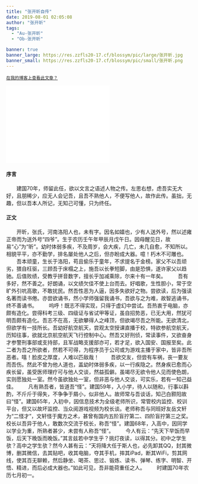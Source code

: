 ```yaml
---
title: "张开昕自传"
date: 2019-08-01 02:05:08
author: "张开昕"
tags: 
  - "Au-张开昕"
  - "Ob-张开昕"

banner: true
banner_large: https://res.zzfls20-17.cf/blossym/pic/large/张开昕.jpg
banner_small: https://res.zzfls20-17.cf/blossym/pic/small/张开昕.png
---
```

<small><a href="https://www.zhangkai.xin/blog/Autobiography-01/" title="欢迎访问我的博客支持我">在我的博客上查看此文章？</a></small>
<iframe frameborder="no" border="0" marginwidth="0" marginheight="0" width=280 height=210 src="//music.163.com/outchain/player?type=0&id=2949283804&auto=1&height=430"></iframe>

#### 序言
&emsp;&emsp;建国70年，师留此任，欲以文言之语述人物之传。左思右想，虑吾实无大好，且朋稀少，应无人会记吾，且吾不熟他人，不便写他人，故作此传。虽拙，无趣，但以吾本人所记，无知己可懂，只为终任。
#### 正文
&emsp;&emsp;开昕，张氏，河南洛阳人也，未有字。因名如嬉也，少有人送外号，然以述雍正帝而为送外号“四爷”。生于农历壬午年甲辰月戊午日。因母醒见日，故易“心”为“昕”。幼时体弱多疾，不及周岁，会大疾，几亡，未几自愈，不知所以。相貌平平，亦不勤学，排名屡处他人之后，但亦盼成大器。噫！朽木不可雕也。
&emsp;&emsp;吾本顽童，生长于洛阳，苟且偷乐于童年，不求提名于金榜。家父不以吾顽劣，猥自枉驱，三顾吾于床榻之上，施吾以长拳短脚，由是恐惧，遂许家父以趋驰。后值败绩，受教乎拼音数字，擅长乎加减乘除，尔来十有一年矣。
&emsp;&emsp;吾有多好，然不善之。好朗诵，以文绩欠佳不使上台而去。好唱歌，生性胆小，常于空旷外引吭高歌，不敢扰民。然吾性恶为人逼，因多失欲好之物。尝欲读，后为强读名著而读书倦。亦尝欲诵书，然小学师强留我诵书，吾欲与之为难，故智逃诵书，终不善诵书。
&emsp;&emsp;呜呼！既志不得实现，只得于虚幻中尝试。吾热衷于电脑，亦颇有造化。尝得科考三级、四级证与省试甲等证，虽自招势恶，已无大用，然犹可明吾颇有造化。吾志不在高，无欲攀得人之峰顶，但欲竭尽吾之所能。无欲清北，但欲学有一技所长。吾幼好航空航天，尝观太空授课直播于校，特欲参航空航天，历知往事，欲就北京航空航天飞行控制中心。然吾又好刑侦，常读事件，又欲奋身才参警刑事部或支持部，且军战略支援部亦可，若才足，欲入国安、国报至矣。此二者为吾之所欲者，然若不可得，为程序员于公司或为游戏主播于家中，皆非吾所恶者。嘻！脸皮之厚度，人难以匹敌哉！
&emsp;&emsp;吾欲交友，但尝有车祸，丧一要友而吾伤。然此不曾为他人道也，盖幼时体弱多疾，以一行疾隐之。然身疾已愈而心疾长留，虽受医师理疗可与他人交谈，然益孤僻。虽竭尽无欲令他人见而使色朗，实则愿独处一室。然今虽欲独处一室，但非恶与他人交谈，可实乐，若有一知己益佳。
&emsp;&emsp;凡有熟吾者，皆道吾“怪”。建国59年，入小学，待人以随和，行事以斟酌，不斤斤于得失，不争争于屑小，似非他人。故师常与吾谈话，知己白颢阳故曰“怪”。建国65年，入初中，因信息技术为全级老师所识，常管校内监控、校训平台，但又以故坏监控、当众阅游戏视频为校长谈。老师称吾与同班好友岳文轩为“二怪才”，文轩怪于魔方之术，甚曾有国内五阶盲拧第二、四阶盲拧第三之奖。校长以吾异于他人，敢数次交流于校长，称吾“怪”。建国68年，入高中，因同学以学业为重，所熟者甚少，未尝有人称吾“怪”。
&emsp;&emsp;今人有云：“先天下早饭而早饭，后天下晚饭而晚饭。”其言兹若中学生乎？挑灯夜读，以得其分。初中之学生欤？高中之学生欤？然今人甚有云：“天将降大任于斯人也，必先卸其QQ，封其微博，删其微信，去其贴吧，收其电脑，夺其手机，摔其iPad，断其WiFi，剪其网线，使其百无聊赖，然后静坐、喝茶、思过、锻炼、读书、弹琴、练字、明智、开悟、精进，而后必成大器也。”如此可见，吾非能荷重任之人。
&emsp;&emsp;时建国70年农历七月初一。
